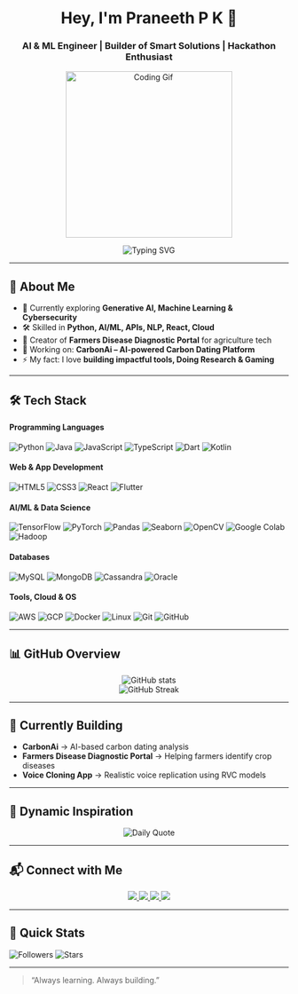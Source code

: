 <!-- Profile Header -->
<h1 align="center">Hey, I'm Praneeth P K 👋</h1>
<h3 align="center">AI & ML Engineer | Builder of Smart Solutions | Hackathon Enthusiast</h3>

<!-- Banner -->
<p align="center">
  <img src="https://media.giphy.com/media/ZVik7pBtu9dNS/giphy.gif" width="300" alt="Coding Gif">
</p>

<!-- Typing SVG -->
<p align="center">
  <img src="https://readme-typing-svg.demolab.com?font=Fira+Code&size=20&duration=3000&pause=1000&color=00F7FF&center=true&vCenter=true&width=500&lines=AI%2FML+Engineer;Hackathon+Innovator;Generative+AI+Explorer;Research+And+Learner;Turning+Ideas+into+Impact" alt="Typing SVG" />
</p>

---

## 🌟 About Me

- 🌱 Currently exploring **Generative AI, Machine Learning & Cybersecurity**  
- 🛠 Skilled in **Python, AI/ML, APIs, NLP, React, Cloud**  
- 🌾 Creator of **Farmers Disease Diagnostic Portal** for agriculture tech  
- 🎯 Working on: **CarbonAi – AI-powered Carbon Dating Platform**  
- ⚡ My fact: I love **building impactful tools, Doing Research & Gaming**

---

## 🛠 Tech Stack

#### **Programming Languages**
![Python](https://img.shields.io/badge/Python-3776AB?style=flat-square&logo=python&logoColor=white)
![Java](https://img.shields.io/badge/Java-007396?style=flat-square&logo=java&logoColor=white)
![JavaScript](https://img.shields.io/badge/JavaScript-F7DF1E?style=flat-square&logo=javascript&logoColor=black)
![TypeScript](https://img.shields.io/badge/TypeScript-3178C6?style=flat-square&logo=typescript&logoColor=white)
![Dart](https://img.shields.io/badge/Dart-0175C2?style=flat-square&logo=dart&logoColor=white)
![Kotlin](https://img.shields.io/badge/Kotlin-0095D5?style=flat-square&logo=kotlin&logoColor=white)

#### **Web & App Development**
![HTML5](https://img.shields.io/badge/HTML5-E34F26?style=flat-square&logo=html5&logoColor=white)
![CSS3](https://img.shields.io/badge/CSS3-1572B6?style=flat-square&logo=css3&logoColor=white)
![React](https://img.shields.io/badge/React-20232A?style=flat-square&logo=react&logoColor=61DAFB)
![Flutter](https://img.shields.io/badge/Flutter-02569B?style=flat-square&logo=flutter&logoColor=white)

#### **AI/ML & Data Science**
![TensorFlow](https://img.shields.io/badge/TensorFlow-FF6F00?style=flat-square&logo=tensorflow&logoColor=white)
![PyTorch](https://img.shields.io/badge/PyTorch-EE4C2C?style=flat-square&logo=pytorch&logoColor=white)
![Pandas](https://img.shields.io/badge/Pandas-150458?style=flat-square&logo=pandas&logoColor=white)
![Seaborn](https://img.shields.io/badge/Seaborn-005571?style=flat-square)
![OpenCV](https://img.shields.io/badge/OpenCV-5C3EE8?style=flat-square&logo=opencv&logoColor=white)
![Google Colab](https://img.shields.io/badge/Colab-F9AB00?style=flat-square&logo=google-colab&logoColor=black)
![Hadoop](https://img.shields.io/badge/Hadoop-66CCFF?style=flat-square&logo=apachehadoop&logoColor=black)

#### **Databases**
![MySQL](https://img.shields.io/badge/MySQL-005C84?style=flat-square&logo=mysql&logoColor=white)
![MongoDB](https://img.shields.io/badge/MongoDB-4EA94B?style=flat-square&logo=mongodb&logoColor=white)
![Cassandra](https://img.shields.io/badge/Cassandra-1287B1?style=flat-square&logo=apache-cassandra&logoColor=white)
![Oracle](https://img.shields.io/badge/Oracle-F80000?style=flat-square&logo=oracle&logoColor=white)

#### **Tools, Cloud & OS**
![AWS](https://img.shields.io/badge/AWS-232F3E?style=flat-square&logo=amazon-aws&logoColor=white)
![GCP](https://img.shields.io/badge/GCP-4285F4?style=flat-square&logo=google-cloud&logoColor=white)
![Docker](https://img.shields.io/badge/Docker-2496ED?style=flat-square&logo=docker&logoColor=white)
![Linux](https://img.shields.io/badge/Linux-FCC624?style=flat-square&logo=linux&logoColor=black)
![Git](https://img.shields.io/badge/Git-F05032?style=flat-square&logo=git&logoColor=white)
![GitHub](https://img.shields.io/badge/GitHub-100000?style=flat-square&logo=github&logoColor=white)

---

## 📊 GitHub Overview

<p align="center">
  <img src="https://github-readme-stats.vercel.app/api?username=praneethhh18&show_icons=true&theme=radical&hide_border=true" alt="GitHub stats" />
  <br/>
  <img src="https://github-readme-streak-stats.herokuapp.com?user=praneethhh18&theme=radical&hide_border=true" alt="GitHub Streak" />
</p>

---

## 🚧 Currently Building

- **CarbonAi** → AI-based carbon dating analysis  
- **Farmers Disease Diagnostic Portal** → Helping farmers identify crop diseases  
- **Voice Cloning App** → Realistic voice replication using RVC models  

---

## 💬 Dynamic Inspiration

<p align="center">
  <img src="https://quotes-github-readme.vercel.app/api?type=horizontal&theme=radical" alt="Daily Quote" />
</p>

---

## 📬 Connect with Me

<p align="center">
<a href="https://www.linkedin.com/in/praneeth-p-k-0792632ba/">
  <img src="https://img.shields.io/badge/LinkedIn-0077B5?style=for-the-badge&logo=linkedin&logoColor=white"/>
</a>
<a href="https://www.instagram.com/praneethhh.___/">
  <img src="https://img.shields.io/badge/Instagram-E4405F?style=for-the-badge&logo=instagram&logoColor=white"/>
</a>
<a href="mailto:praneethhh0218@gmail.com">
  <img src="https://img.shields.io/badge/Gmail-D14836?style=for-the-badge&logo=gmail&logoColor=white"/>
</a>
<a href="https://wa.me/919483240597">
  <img src="https://img.shields.io/badge/WhatsApp-25D366?style=for-the-badge&logo=whatsapp&logoColor=white"/>
</a>
</p>

---

## 🧩 Quick Stats

![Followers](https://img.shields.io/github/followers/praneethhh18?style=social)
![Stars](https://img.shields.io/github/stars/praneethhh18?style=social)

---

> “Always learning. Always building.”
